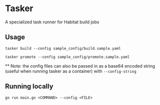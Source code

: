 # Tasker

A specialized task runner for Habitat build jobs

## Usage

`tasker build --config sample_config/build.sample.yaml`

`tasker promote --config sample_config/promote.sample.yaml`

** Note: the config files can also be passed in as a base64 encoded string (useful when running tasker as a container) with `--config-string`

## Running locally

`go run main.go <COMMAND> --config <FILE>`
